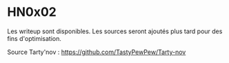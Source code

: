 # HN0x02

Les writeup sont disponibles.
Les sources seront ajoutés plus tard pour des fins d'optimisation.

Source Tarty'nov : https://github.com/TastyPewPew/Tarty-nov
